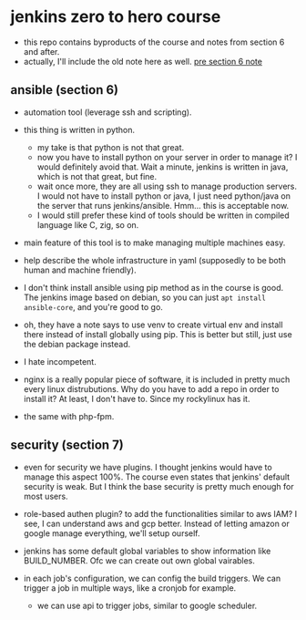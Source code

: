 # jenkins zero to hero course

- this repo contains byproducts of the course and notes from section 6 and
after.
- actually, I'll include the old note here as well. [pre section 6
note](/note_pre_section6.md)

## ansible (section 6)

- automation tool (leverage ssh and scripting).
- this thing is written in python.
  - my take is that python is not that great.
  - now you have to install python on your server in order to manage it? I
  would definitely avoid that. Wait a minute, jenkins is written in java, which
  is not that great, but fine.
  - wait once more, they are all using ssh to manage production servers. I
  would not have to install python or java, I just need python/java on the
  server that runs jenkins/ansible. Hmm… this is acceptable now.
  - I would still prefer these kind of tools should be written in compiled
  language like C, zig, so on.
- main feature of this tool is to make managing multiple machines easy.
- help describe the whole infrastructure in yaml (supposedly to be both human
and machine friendly).

- I don't think install ansible using pip method as in the course is good. The
jenkins image based on debian, so you can just `apt install ansible-core`, and
you're good to go.
- oh, they have a note says to use venv to create virtual env and install there
instead of install globally using pip. This is better but still, just use the
debian package instead.
- I hate incompetent.

- nginx is a really popular piece of software, it is included in pretty much
every linux distrubutions. Why do you have to add a repo in order to install
it? At least, I don't have to. Since my rockylinux has it.
- the same with php-fpm.

## security (section 7)

- even for security we have plugins. I thought jenkins would have to manage
this aspect 100%. The course even states that jenkins' default security is
weak. But I think the base security is pretty much enough for most users.
- role-based authen plugin? to add the functionalities similar to aws IAM? I
see, I can understand aws and gcp better. Instead of letting amazon or google
manage everything, we'll setup ourself.

- jenkins has some default global variables to show information like
BUILD_NUMBER. Ofc we can create out own global vairables.

- in each job's configuration, we can config the build triggers. We can trigger
a job in multiple ways, like a cronjob for example.
  - we can use api to trigger jobs, similar to google scheduler.
